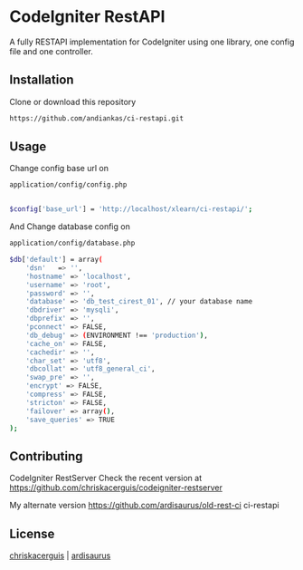 


# CodeIgniter RestAPI

A fully RESTAPI implementation for CodeIgniter using one library, one config file and one controller.

## Installation

Clone or download this repository

```bash
https://github.com/andiankas/ci-restapi.git
```

## Usage
Change config base url on 
```bash
application/config/config.php


$config['base_url'] = 'http://localhost/xlearn/ci-restapi/';
```

And
Change database config on 
```bash
application/config/database.php

$db['default'] = array(
	'dsn'	=> '',
	'hostname' => 'localhost',
	'username' => 'root',
	'password' => '',
	'database' => 'db_test_cirest_01', // your database name
	'dbdriver' => 'mysqli',
	'dbprefix' => '',
	'pconnect' => FALSE,
	'db_debug' => (ENVIRONMENT !== 'production'),
	'cache_on' => FALSE,
	'cachedir' => '',
	'char_set' => 'utf8',
	'dbcollat' => 'utf8_general_ci',
	'swap_pre' => '',
	'encrypt' => FALSE,
	'compress' => FALSE,
	'stricton' => FALSE,
	'failover' => array(),
	'save_queries' => TRUE
);
```

## Contributing

CodeIgniter RestServer
Check the recent version at https://github.com/chriskacerguis/codeigniter-restserver

My alternate version https://github.com/ardisaurus/old-rest-ci
ci-restapi

## License
[chriskacerguis](https://github.com/chriskacerguis/) | [ardisaurus](https://github.com/ardisaurus/)
